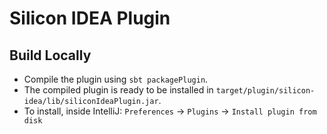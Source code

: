 # Silicon IDEA Plugin

## Build Locally

* Compile the plugin using `sbt packagePlugin`.
* The compiled plugin is ready to be installed in `target/plugin/silicon-idea/lib/siliconIdeaPlugin.jar`.
* To install, inside IntelliJ: `Preferences` -> `Plugins` -> `Install plugin from disk`

